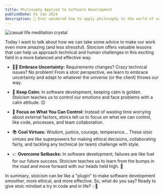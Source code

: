 ```yaml
---
title: Philosophy Applied to Software Development
publishDate: 01 Jan 2024
description: 🗿 Ever wondered how to apply philosophy to the world of software development? 🗿
---
```


<img src='/assets/blog/casual-life-3d-meditation-crystal.webp' alt='casual life meditation crystal'/>
<br/>

Today I want to talk about how we can take some advice to make our work even more amazing (and less stressful). Stoicism offers valuable lessons that can help us approach technical and human challenges in this exciting field in a more balanced and effective way.

- 🧙‍♂️ **Embrace Uncertainty:** Requirements changes? Crazy technical issues? No problem! From a stoic perspective, we learn to embrace uncertainty and adapt to whatever the universe (or the client) throws our way.

- 🗿 **Keep Calm:** In software development, keeping calm is golden. Stoicism teaches us to control our emotions and face problems with a calm attitude. 😌

- 🎯 **Focus on What You Can Control:** Instead of wasting time worrying about external factors, stoics tell us to focus on what we can control, like code, processes, and team collaboration.

- 📚 **Cool Virtues:** Wisdom, justice, courage, temperance... These stoic virtues are like superpowers for making ethical decisions, collaborating fairly, and tackling any technical (or team) challenge with style.

- 📈 **Overcome Setbacks:** In software development, failures are like fuel for our future success. Stoicism teaches us to learn from the bumps in the road and move forward with our heads held high. 💪

In summary, stoicism can be like a "plugin" to make software development smoother, more ethical, and more effective. So, what do you say? Ready to give stoic mindset a try in code and in life? 💡🚀

